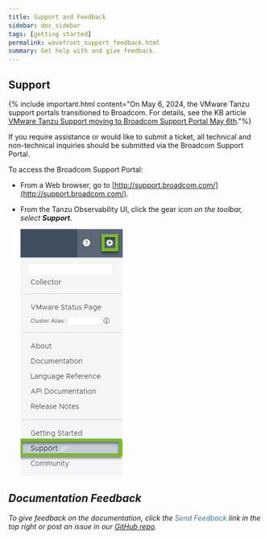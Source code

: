 ```yaml
---
title: Support and Feedback
sidebar: doc_sidebar
tags: [getting started]
permalink: wavefront_support_feedback.html
summary: Get help with and give feedback.
---
```


## Support

{% include important.html content="On May 6, 2024, the VMware Tanzu support portals transitioned to Broadcom. For details, see the KB article [VMware Tanzu Support moving to Broadcom Support Portal May 6th](https://support.cloudhealthtech.com/hc/en-us/articles/26164366649741-VMware-Tanzu-Support-moving-to-Broadcom-Support-Portal-May-6th)."%}

If you require assistance or would like to submit a ticket, all technical and non-technical inquiries should be submitted via the Broadcom Support Portal.

To access the Broadcom Support Portal:

  * From a Web browser, go to [http://support.broadcom.com/](http://support.broadcom.com/).
  * From the Tanzu Observability UI, click the gear icon <i class="fa fa-cog"/> on the toolbar, select <strong>Support</strong>.

    ![support menu item](images/get_support.png)


## Documentation Feedback

To give feedback on the documentation, click the <span style="color:#337AB7"><i class="fa fa-envelope-o"></i> Send Feedback</span> link in the top right or post an issue in our <a href="{{site.github_issues_path}}">GitHub repo</a>.

<!---Removing link to public Slack as per discussion on Aug. 17 in #documentation channel.
## Slack
Discuss Wavefront on **Slack**: [Wavefront public Slack channel](https://www.wavefront.com/join-public-slack)--->
